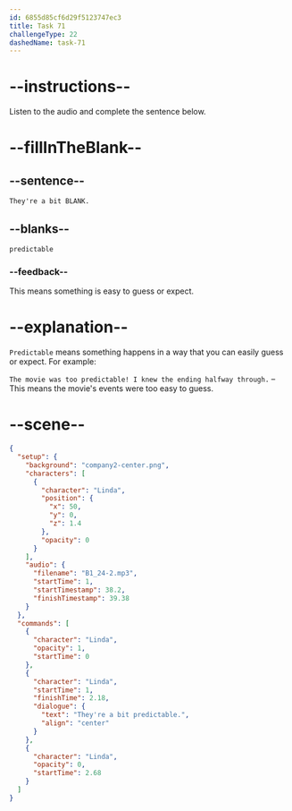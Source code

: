 ```yaml
---
id: 6855d85cf6d29f5123747ec3
title: Task 71
challengeType: 22
dashedName: task-71
---
```


<!-- (Audio) Linda: They're a bit predictable. -->

# --instructions--

Listen to the audio and complete the sentence below.

# --fillInTheBlank--

## --sentence--

`They're a bit BLANK.`

## --blanks--

`predictable`

### --feedback--

This means something is easy to guess or expect.

# --explanation--

`Predictable` means something happens in a way that you can easily guess or expect. For example:

`The movie was too predictable! I knew the ending halfway through.` – This means the movie's events were too easy to guess.

# --scene--

```json
{
  "setup": {
    "background": "company2-center.png",
    "characters": [
      {
        "character": "Linda",
        "position": {
          "x": 50,
          "y": 0,
          "z": 1.4
        },
        "opacity": 0
      }
    ],
    "audio": {
      "filename": "B1_24-2.mp3",
      "startTime": 1,
      "startTimestamp": 38.2,
      "finishTimestamp": 39.38
    }
  },
  "commands": [
    {
      "character": "Linda",
      "opacity": 1,
      "startTime": 0
    },
    {
      "character": "Linda",
      "startTime": 1,
      "finishTime": 2.18,
      "dialogue": {
        "text": "They're a bit predictable.",
        "align": "center"
      }
    },
    {
      "character": "Linda",
      "opacity": 0,
      "startTime": 2.68
    }
  ]
}
```
